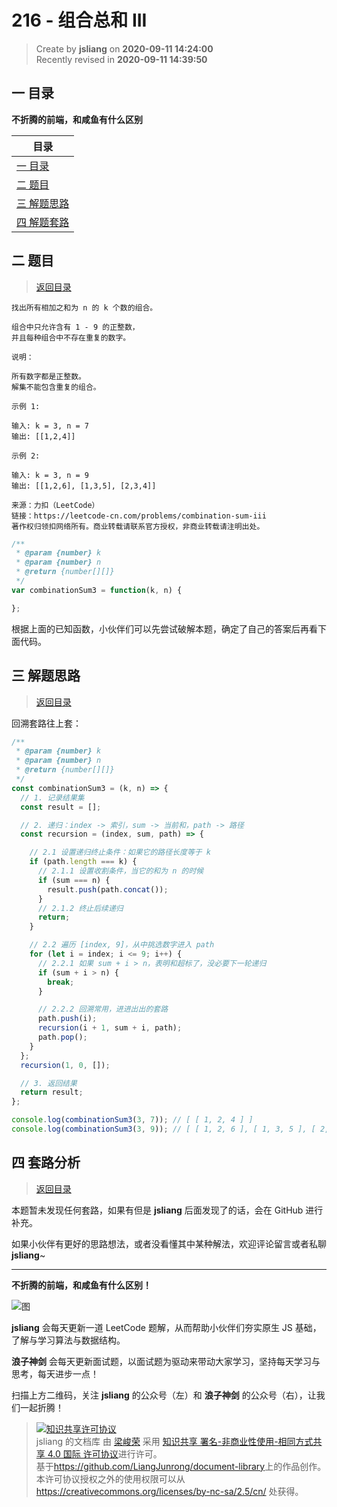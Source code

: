 216 - 组合总和 III
===

> Create by **jsliang** on **2020-09-11 14:24:00**  
> Recently revised in **2020-09-11 14:39:50**

## <a name="chapter-one" id="chapter-one"></a>一 目录

**不折腾的前端，和咸鱼有什么区别**

| 目录 |
| --- |
| [一 目录](#chapter-one) |
| <a name="catalog-chapter-two" id="catalog-chapter-two"></a>[二 题目](#chapter-two) |
| <a name="catalog-chapter-three" id="catalog-chapter-three"></a>[三 解题思路](#chapter-three) |
| <a name="catalog-chapter-four" id="catalog-chapter-four"></a>[四 解题套路](#chapter-four) |

## <a name="chapter-two" id="chapter-two"></a>二 题目

> [返回目录](#chapter-one)

```
找出所有相加之和为 n 的 k 个数的组合。

组合中只允许含有 1 - 9 的正整数，
并且每种组合中不存在重复的数字。

说明：

所有数字都是正整数。
解集不能包含重复的组合。 

示例 1:

输入: k = 3, n = 7
输出: [[1,2,4]]

示例 2:

输入: k = 3, n = 9
输出: [[1,2,6], [1,3,5], [2,3,4]]

来源：力扣（LeetCode）
链接：https://leetcode-cn.com/problems/combination-sum-iii
著作权归领扣网络所有。商业转载请联系官方授权，非商业转载请注明出处。
```

```js
/**
 * @param {number} k
 * @param {number} n
 * @return {number[][]}
 */
var combinationSum3 = function(k, n) {

};
```

根据上面的已知函数，小伙伴们可以先尝试破解本题，确定了自己的答案后再看下面代码。

## <a name="chapter-three" id="chapter-three"></a>三 解题思路

> [返回目录](#chapter-one)

回溯套路往上套：

```js
/**
 * @param {number} k
 * @param {number} n
 * @return {number[][]}
 */
const combinationSum3 = (k, n) => {
  // 1. 记录结果集
  const result = [];

  // 2. 递归：index -> 索引，sum -> 当前和，path -> 路径
  const recursion = (index, sum, path) => {

    // 2.1 设置递归终止条件：如果它的路径长度等于 k
    if (path.length === k) {
      // 2.1.1 设置收割条件，当它的和为 n 的时候
      if (sum === n) {
        result.push(path.concat());
      }
      // 2.1.2 终止后续递归
      return;
    }

    // 2.2 遍历 [index, 9]，从中挑选数字进入 path
    for (let i = index; i <= 9; i++) {
      // 2.2.1 如果 sum + i > n，表明和超标了，没必要下一轮递归
      if (sum + i > n) {
        break;
      }

      // 2.2.2 回溯常用，进进出出的套路
      path.push(i);
      recursion(i + 1, sum + i, path);
      path.pop();
    }
  };
  recursion(1, 0, []);

  // 3. 返回结果
  return result;
};

console.log(combinationSum3(3, 7)); // [ [ 1, 2, 4 ] ]
console.log(combinationSum3(3, 9)); // [ [ 1, 2, 6 ], [ 1, 3, 5 ], [ 2, 3, 4 ] ]
```

## <a name="chapter-four" id="chapter-four"></a>四 套路分析

> [返回目录](#chapter-one)

本题暂未发现任何套路，如果有但是 **jsliang** 后面发现了的话，会在 GitHub 进行补充。

如果小伙伴有更好的思路想法，或者没看懂其中某种解法，欢迎评论留言或者私聊 **jsliang**~

---

**不折腾的前端，和咸鱼有什么区别！**

![图](https://github.com/LiangJunrong/document-library/blob/master/public-repertory/img/z-index-small.png?raw=true)

**jsliang** 会每天更新一道 LeetCode 题解，从而帮助小伙伴们夯实原生 JS 基础，了解与学习算法与数据结构。

**浪子神剑** 会每天更新面试题，以面试题为驱动来带动大家学习，坚持每天学习与思考，每天进步一点！

扫描上方二维码，关注 **jsliang** 的公众号（左）和 **浪子神剑** 的公众号（右），让我们一起折腾！

> <a rel="license" href="http://creativecommons.org/licenses/by-nc-sa/4.0/"><img alt="知识共享许可协议" style="border-width:0" src="https://i.creativecommons.org/l/by-nc-sa/4.0/88x31.png" /></a><br /><span xmlns:dct="http://purl.org/dc/terms/" property="dct:title">jsliang 的文档库</span> 由 <a xmlns:cc="http://creativecommons.org/ns#" href="https://github.com/LiangJunrong/document-library" property="cc:attributionName" rel="cc:attributionURL">梁峻荣</a> 采用 <a rel="license" href="http://creativecommons.org/licenses/by-nc-sa/4.0/">知识共享 署名-非商业性使用-相同方式共享 4.0 国际 许可协议</a>进行许可。<br />基于<a xmlns:dct="http://purl.org/dc/terms/" href="https://github.com/LiangJunrong/document-library" rel="dct:source">https://github.com/LiangJunrong/document-library</a>上的作品创作。<br />本许可协议授权之外的使用权限可以从 <a xmlns:cc="http://creativecommons.org/ns#" href="https://creativecommons.org/licenses/by-nc-sa/2.5/cn/" rel="cc:morePermissions">https://creativecommons.org/licenses/by-nc-sa/2.5/cn/</a> 处获得。